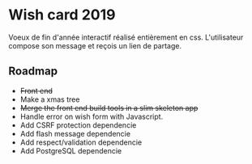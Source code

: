 # Wish card 2019
Voeux de fin d'année interactif réalisé entièrement en css. L'utilisateur compose son message et reçois un lien de partage.

## Roadmap
- ~~Front end~~
- Make a xmas tree
- ~~Merge the front end build tools in a slim skeleton app~~
- Handle error on wish form with Javascript.
- Add CSRF protection dependencie
- Add flash message dependencie
- Add respect/validation dependencie
- Add PostgreSQL dependencie
